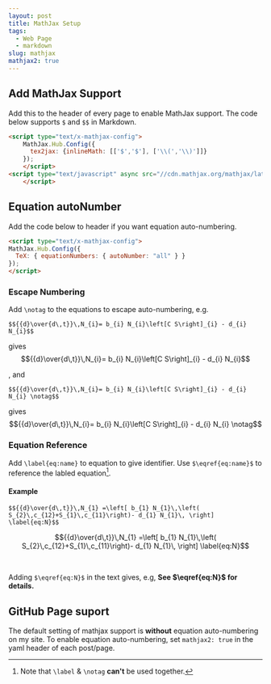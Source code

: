 ```yaml
---
layout: post
title: MathJax Setup
tags:
  - Web Page
  - markdown
slug: mathjax
mathjax2: true
---
```


## Add MathJax Support 

Add this to the header of every page to enable MathJax support. The code below supports `$` and `$$` in Markdown.

```html
<script type="text/x-mathjax-config">
    MathJax.Hub.Config({
      tex2jax: {inlineMath: [['$','$'], ['\\(','\\)']]}
    });
    </script>
<script type="text/javascript" async src="//cdn.mathjax.org/mathjax/latest/MathJax.js?config=TeX-MML-AM_CHTML">
    </script>
```

## Equation autoNumber
Add the code below to header if you want equation auto-numbering.
```html
<script type="text/x-mathjax-config">
MathJax.Hub.Config({
  TeX: { equationNumbers: { autoNumber: "all" } }
});
</script>
```

### Escape Numbering

Add `\notag` to the equations to escape auto-numbering, e.g.
```
$${{d}\over{d\,t}}\,N_{i}= b_{i} N_{i}\left[C S\right]_{i} - d_{i} N_{i}$$
```
gives
$${{d}\over{d\,t}}\,N_{i}= b_{i} N_{i}\left[C S\right]_{i} - d_{i} N_{i}$$

, and 
```
$${{d}\over{d\,t}}\,N_{i}= b_{i} N_{i}\left[C S\right]_{i} - d_{i} N_{i} \notag$$
```
gives
$${{d}\over{d\,t}}\,N_{i}= b_{i} N_{i}\left[C S\right]_{i} - d_{i} N_{i} \notag$$

### Equation Reference

Add `\label{eq:name}` to equation to give identifier. Use `$\eqref{eq:name}$` to reference the labled equation[^1].

#### Example
```
$${{d}\over{d\,t}}\,N_{1} =\left[ b_{1} N_{1}\,\left( S_{2}\,c_{12}+S_{1}\,c_{11}\right)- d_{1} N_{1}\, \right] \label{eq:N}$$
```

$${{d}\over{d\,t}}\,N_{1} =\left[ b_{1} N_{1}\,\left( S_{2}\,c_{12}+S_{1}\,c_{11}\right)- d_{1} N_{1}\, \right] \label{eq:N}$$

<br>

Adding `$\eqref{eq:N}$` in the text gives, e.g, **See $\eqref{eq:N}$ for details.**


## GitHub Page suport

The default setting of mathjax support is **without** equation auto-numbering on my site. To enable equation auto-numbering, set `mathjax2: true` in the yaml header of each post/page.

[^1]: Note that `\label` & `\notag` **can't** be used together.